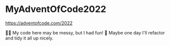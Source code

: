 # MyAdventOfCode2022
https://adventofcode.com/2022

🧶🙀 My code here may be messy, but I had fun! 🎄
Maybe one day I'll refactor and tidy it all up nicely. 
